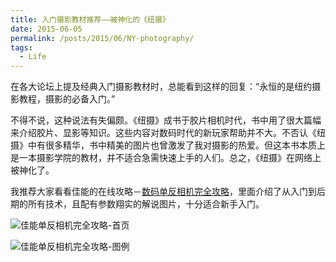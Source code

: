 ```yaml
---
title: 入门摄影教材推荐——被神化的《纽摄》
date: 2015-06-05
permalink: /posts/2015/06/NY-photography/
tags: 
  - Life
---
```


在各大论坛上提及经典入门摄影教材时，总能看到这样的回复：“永恒的是纽约摄影教程，摄影的必备入门。”
<!-- more -->

不得不说，这种说法有失偏颇。《纽摄》成书于胶片相机时代，书中用了很大篇幅来介绍胶片、显影等知识。这些内容对数码时代的新玩家帮助并不大。不否认《纽摄》中有很多精华，书中精美的图片也曾激发了我对摄影的热爱。但这本书本质上是一本摄影学院的教材，并不适合急需快速上手的人们。总之，《纽摄》在网络上被神化了。

我推荐大家看看佳能的在线攻略－[数码单反相机完全攻略](http://www.canon.com.cn/specialsite/ds_abcbook/index.html)，里面介绍了从入门到后期的所有技术，且配有参数翔实的解说图片，十分适合新手入门。


![佳能单反相机完全攻略-首页][1]

![佳能单反相机完全攻略-图例][2]


  [1]: http://7xkdra.com1.z0.glb.clouddn.com/image/blog/canon_index.png
  [2]: http://7xkdra.com1.z0.glb.clouddn.com/image/blog/canon_example.png
